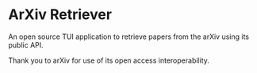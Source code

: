 # ArXiv Retriever

An open source TUI application to retrieve papers from the arXiv using its public API.

Thank you to arXiv for use of its open access interoperability.